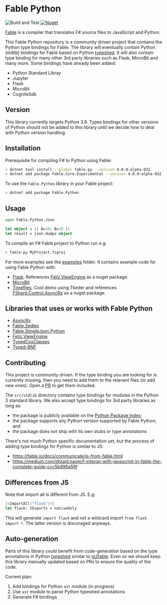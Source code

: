 # Fable Python

![Build and Test](https://github.com/dbrattli/Fable.Python/workflows/Build%20and%20Test/badge.svg)
[![Nuget](https://img.shields.io/nuget/vpre/Fable.Python)](https://www.nuget.org/packages/Fable.Python/)

[Fable](https://github.com/fable-compiler/Fable/tree/beyond) is a compiler that
translates F# source files to JavaScript and Python.

This Fable Python repository is a community driven project that contains the Python type bindings for Fable. The
library will eventually contain Python (stdlib) bindings for Fable based on Python
[typeshed](https://github.com/python/typeshed). It will also contain type binding for many other 3rd party libraries
such as Flask, MicroBit and many more. Some bindings have already been added:

- Python Standard Libray
- Jupyter
- Flask
- MicroBit
- CogniteSdk

## Version

This library currently targets Python 3.9. Types bindings for other versions of Python should not be added to this
library until we decide how to deal with Python version handling.

## Installation

Prerequisite for compiling F# to Python using Fable:

```sh
> dotnet tool install --global fable-py --version 4.0.0-alpha-032
> dotnet add package Fable.Core.Experimental --version 4.0.0-alpha-032
```

To use the `Fable.Python` library in your Fable project:

```sh
> dotnet add package Fable.Python
```

## Usage

```fs
open Fable.Python.Json

let object = {| A=10; B=20 |}
let result = json.dumps object
```

To compile an F# Fable project to Python run e.g:

```sh
> fable-py MyProject.fsproj
```

For more examples see the
[examples](https://github.com/dbrattli/Fable.Python/tree/main/examples) folder.
It contains example code for using Fable Python with:

- [Flask](https://github.com/dbrattli/Fable.Python/tree/main/examples/flask).
  References [Feliz.ViewEngine](https://github.com/dbrattli/Feliz.ViewEngine)
  as a nuget package.
- [MicroBit](https://github.com/dbrattli/Fable.Python/tree/main/examples/microbit)
- [Timeflies](https://github.com/dbrattli/Fable.Python/tree/main/examples/timeflies),
  Cool demo using Tkinter and references
  [FSharp.Control.AsyncRx](https://github.com/dbrattli/AsyncRx) as a nuget
  package.

## Libraries that uses or works with Fable Python

- [AsyncRx](https://github.com/dbrattli/AsyncRx)
- [Fable.Sedlex](https://github.com/thautwarm/Fable.Sedlex)
- [Fable.SimpleJson.Python](https://github.com/Zaid-Ajaj/Fable.SimpleJson.Python)
- [Feliz.ViewEngine](https://github.com/dbrattli/Feliz.ViewEngine)
- [TypedCssClasses](https://github.com/zanaptak/TypedCssClasses)
- [Typed-BNF](https://github.com/thautwarm/Typed-BNF#readme)

## Contributing

This project is community driven. If the type binding you are looking for is currently missing, then
you need to add them to the relavant files (or add new ones). Open a [PR](https://github.com/dbrattli/Fable.Python/pull/3/files) to
get them included.

The `src/stdlib` directory contains type bindings for modules in the Python 3 standard library. We also accept type
bindings for 3rd party libraries as long as:

- the package is publicly available on the [Python Package Index](https://pypi.org/);
- the package supports any Python version supported by Fable Python; and
- the package does not ship with its own stubs or type annotations

There's not much Python specific documentation yet, but the process of adding type bindings for Python is similar to JS:

- https://fable.io/docs/communicate/js-from-fable.html
- https://medium.com/@zaid.naom/f-interop-with-javascript-in-fable-the-complete-guide-ccc5b896a59f


## Differences from JS

Note that import all is different from JS. E.g:

```fs
[<ImportAll("flask")>]
let flask: IExports = nativeOnly
```

This will generate `import flask` and not a wildcard import `from flask import
*`. The latter version is discoraged anyways.

## Auto-generation

Parts of this library could benefit from code-generation based on the type
annotations in Python [typeshed](https://github.com/python/typeshed) similar to
[ts2fable](https://github.com/fable-compiler/ts2fable). Even so we should keep
this library manually updated based on PRs to ensure the quality of the code.

Current plan:

1. Add bindings for Python `ast` module (in progress)
2. Use `ast` module to parse Python typeshed annotations
3. Generate F# bindings
